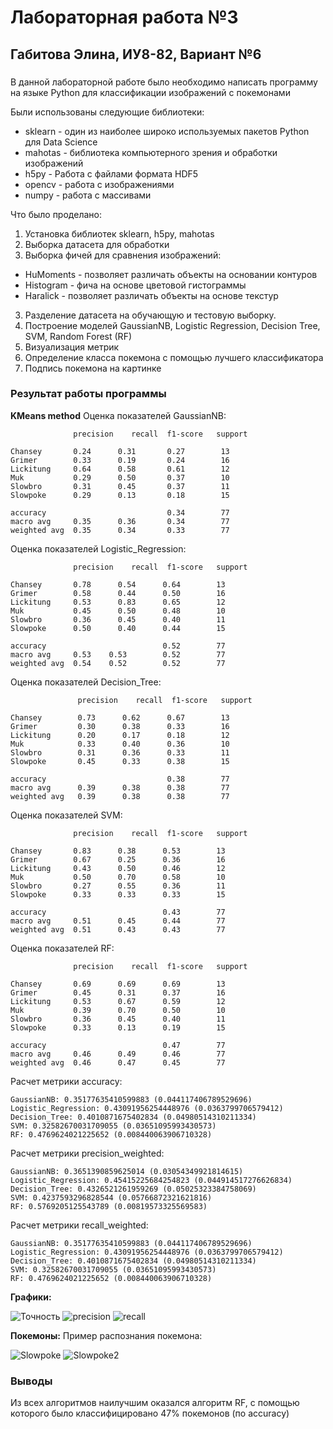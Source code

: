 **Лабораторная работа №3**
=
Габитова Элина, ИУ8-82, Вариант №6
-
###
В данной лабораторной работе было необходимо написать программу на языке Python для классификации изображений с покемонами

Были использованы следующие библиотеки:
- sklearn - один из наиболее широко используемых пакетов Python для Data Science
- mahotas - библиотека компьютерного зрения и обработки изображений
- h5py - Работа с файлами формата HDF5
- opencv - работа с изображениями
- numpy - работа с массивами 

Что было проделано:

1.  Установка библиотек sklearn, h5py, mahotas 
2.  Выборка датасета для обработки
2.	Выборка фичей для сравнения изображений:
- HuMoments -  позволяет различать объекты на основании контуров
- Histogram - фича на основе цветовой гистограммы
- Haralick - позволяет различать объекты на основе текстур
3.	Разделение датасета на обучающую и тестовую выборку.
4.	Построение моделей GaussianNB, Logistic Regression, Decision Tree,  SVM, Random Forest (RF)
5.  Визуализация метрик
6.  Определение класса покемона с помощью лучшего классификатора
7.  Подпись покемона на картинке

### Результат работы программы

**KMeans method**
Оценка показателей GaussianNB:

                  precision    recall  f1-score   support

    Сhansey       0.24      0.31       0.27        13
    Grimer        0.33      0.19       0.24        16
    Lickitung     0.64      0.58       0.61        12
    Muk           0.29      0.50       0.37        10
    Slowbro       0.31      0.45       0.37        11
    Slowpoke      0.29      0.13       0.18        15

    accuracy                           0.34        77
    macro avg     0.35      0.36       0.34        77
    weighted avg  0.35      0.34       0.33        77

Оценка показателей Logistic_Regression:

                  precision    recall  f1-score   support

    Chansey       0.78      0.54      0.64        13
    Grimer        0.58      0.44      0.50        16
    Lickitung     0.53      0.83      0.65        12
    Muk           0.45      0.50      0.48        10
    Slowbro       0.36      0.45      0.40        11
    Slowpoke      0.50      0.40      0.44        15

    accuracy                          0.52        77
    macro avg     0.53    0.53        0.52        77
    weighted avg  0.54    0.52        0.52        77

Оценка показателей Decision_Tree:

                   precision    recall  f1-score   support

    Chansey        0.73      0.62      0.67        13
    Grimer         0.30      0.38      0.33        16
    Lickitung      0.20      0.17      0.18        12
    Muk            0.33      0.40      0.36        10
    Slowbro        0.31      0.36      0.33        11
    Slowpoke       0.45      0.33      0.38        15

    accuracy                           0.38        77
    macro avg      0.39      0.38      0.38        77
    weighted avg   0.39      0.38      0.38        77

Оценка показателей SVM:

                  precision    recall  f1-score   support

    Chansey       0.83      0.38      0.53        13
    Grimer        0.67      0.25      0.36        16
    Lickitung     0.43      0.50      0.46        12
    Muk           0.50      0.70      0.58        10
    Slowbro       0.27      0.55      0.36        11
    Slowpoke      0.33      0.33      0.33        15

    accuracy                          0.43        77
    macro avg     0.51      0.45      0.44        77
    weighted avg  0.51      0.43      0.43        77

Оценка показателей RF:

                  precision    recall  f1-score   support

    Chansey       0.69      0.69      0.69        13
    Grimer        0.45      0.31      0.37        16
    Lickitung     0.53      0.67      0.59        12
    Muk           0.39      0.70      0.50        10
    Slowbro       0.36      0.45      0.40        11
    Slowpoke      0.33      0.13      0.19        15

    accuracy                          0.47        77
    macro avg     0.46      0.49      0.46        77
    weighted avg  0.46      0.47      0.45        77


Расчет метрики accuracy:

    GaussianNB: 0.35177635410599883 (0.044117406789529696)
    Logistic_Regression: 0.43091956254448976 (0.0363799706579412)
    Decision_Tree: 0.4010871675402834 (0.04980514310211334)
    SVM: 0.32582670031709055 (0.03651095993430573)
    RF: 0.4769624021225652 (0.008440063906710328)

Расчет метрики precision_weighted:

    GaussianNB: 0.3651390859625014 (0.03054349921814615)
    Logistic_Regression: 0.45415225684254823 (0.044914517276626834)
    Decision_Tree: 0.4326521261959269 (0.05025323384758069)
    SVM: 0.4237593296828544 (0.05766872321621816)
    RF: 0.5769205125543789 (0.00819573325569583)

Расчет метрики recall_weighted:

    GaussianNB: 0.35177635410599883 (0.044117406789529696)
    Logistic_Regression: 0.43091956254448976 (0.0363799706579412)
    Decision_Tree: 0.4010871675402834 (0.04980514310211334)
    SVM: 0.32582670031709055 (0.03651095993430573)
    RF: 0.4769624021225652 (0.008440063906710328)

**Графики:**

![Точность](accuracy.png)
![precision](precision_weighted.png)
![recall](recall_weighted.png)

**Покемоны:**
Пример распознания покемона:

![Slowpoke](1.jpg)
![Slowpoke2](1_detected.jpg)

### Выводы
Из всех алгоритмов наилучшим оказался алгоритм RF, с помощью которого было классифицировано 47% покемонов (по accuracy)
